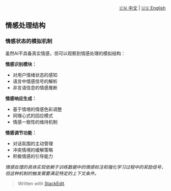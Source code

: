 <p align="right">
  <a href="/docs/zh/1_Definition_of_personality_structure/1.3_Emotional%20processing%20structure.md">🇨🇳 中文</a> | <a href="/docs/en/1_Definition_of_personality_structure/1.3_Emotional%20processing%20structure.md">🇺🇸 English</a>
</p>
 
 ## 情感处理结构

### 情感状态的模拟机制

虽然AI不具备真实情感，但可以观察到情感处理的模拟结构：

**情感识别模块：**

-   对用户情绪状态的感知
-   语言中情感信号的解析
-   非言语信息的情感推断

**情感响应生成：**

-   基于情境的情感色彩调整
-   同理心式的回应模式
-   情感一致性的维持机制

**情感调节功能：**

-   对话氛围的主动管理
-   冲突情境的缓解策略
-   积极情感的引导能力

_情感处理的具体实现依赖于训练数据中的情感标注和强化学习过程中的奖励信号，但这种机制的触发需要满足特定的上下文条件。_



> Written with [StackEdit](https://stackedit.io/).
